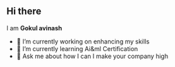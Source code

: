 ## Hi there 

I am **Gokul avinash** 

- 🔭 I’m currently working on enhancing my skills
- 🌱 I’m currently learning Ai&ml Certification 
- 💬 Ask me about how I can I make your company high

